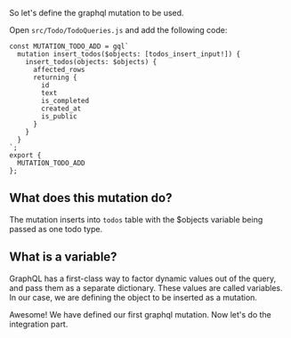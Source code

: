 So let's define the graphql mutation to be used.

Open `src/Todo/TodoQueries.js` and add the following code:

```
const MUTATION_TODO_ADD = gql`
  mutation insert_todos($objects: [todos_insert_input!]) {
    insert_todos(objects: $objects) {
      affected_rows
      returning {
        id
        text
        is_completed
        created_at
        is_public
      }
    }
  }
`;
export { 
  MUTATION_TODO_ADD
};
```

What does this mutation do?
---------------------------
The mutation inserts into `todos` table with the $objects variable being passed as one todo type.

What is a variable?
-------------------
GraphQL has a first-class way to factor dynamic values out of the query, and pass them as a separate dictionary. These values are called variables. In our case, we are defining the object to be inserted as a mutation.

Awesome! We have defined our first graphql mutation. Now let's do the integration part.